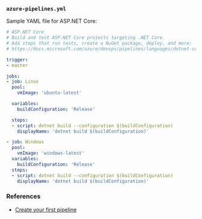 ### `azure-pipelines.yml`

Sample YAML file for ASP.NET Core:

```yaml
# ASP.NET Core
# Build and test ASP.NET Core projects targeting .NET Core.
# Add steps that run tests, create a NuGet package, deploy, and more:
# https://docs.microsoft.com/azure/devops/pipelines/languages/dotnet-core

trigger:
- master

jobs:
- job: Linux
  pool:
    vmImage: 'ubuntu-latest'

  variables:
    buildConfiguration: 'Release'

  steps:
  - script: dotnet build --configuration $(buildConfiguration)
    displayName: 'dotnet build $(buildConfiguration)'

- job: Windows
  pool:
    vmImage: 'windows-latest'
  variables:
    buildConfiguration: 'Release'
  steps:
  - script: dotnet build --configuration $(buildConfiguration)
    displayName: 'dotnet build $(buildConfiguration)'
```


### References
- [Create your first pipeline](https://learn.microsoft.com/en-us/azure/devops/pipelines/create-first-pipeline?view=azure-devops&tabs=net%2Cbrowser)